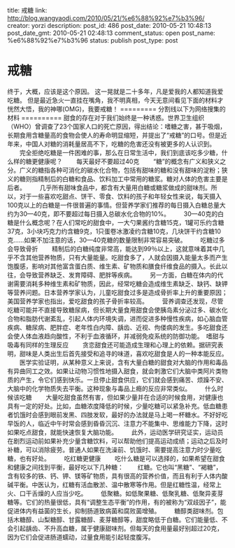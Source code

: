 title: 戒糖
link: http://blog.wangyaodi.com/2010/05/21/%e6%88%92%e7%b3%96/
creator: yorzi
description: 
post_id: 486
post_date: 2010-05-21 10:48:13
post_date_gmt: 2010-05-21 02:48:13
comment_status: open
post_name: %e6%88%92%e7%b3%96
status: publish
post_type: post

# 戒糖

终于，大概，应该是这个原因。 这一晃就是二十多年，凡是爱我的人都知道我爱吃糖。 但是最近急火一直挂在嘴角，我不明真相，今天无意间看见下面的材料才恍然大悟，我的神哪(OMG)，我要戒糖！ ========= 分割线以下为网络搜集的材料 ========== 甜食的存在对于我们始终是一种诱惑。世界卫生组织（WHO）曾调查了23个国家人口的死亡原因，得出结论：嗜糖之害，甚于吸烟，长期食用含糖量高的食物会使人的寿命明显缩短，并提出了“戒糖”的口号。但是近年来，中国人对糖的消耗量居高不下，吃糖的危害还没有被更多的人认识到。 　　完全拒绝吃糖是一件困难的事，那么在日常生活中，我们到底该吃多少糖，什么样的糖更健康呢？ 　　每天最好不要超过40克 　　“糖”的概念有广义和狭义之分。广义的糖指各种可消化的碳水化合物，包括有甜味的糖和没有甜味的淀粉；狭义的糖则指精制后的白糖和食品、饮料加工中常用的糖浆。糖对人体的危害主要是后者。 　　几乎所有甜味食品中，都含有大量用白糖或糖浆做成的甜味剂。所以，对于一些喜欢吃甜点、饼干、零食、饮料的孩子和年轻女性来说，每天摄入100克以上的白糖是一件很普遍的事情。但营养学家们推荐的每日摄入白糖总量大约为30—40克，即不要超过每日摄入总碳水化合物的10%。 　　30—40克的白糖是什么概念呢？在人们常吃的甜食中，一大勺果酱约含糖15克，1罐可乐约含糖37克，3小块巧克力约含糖9克，1只蛋卷冰激凌约含糖10克，几块饼干约含糖10克……如果不加注意的话，30—40克糖的数量限制非常容易突破。 　　吃糖过多会导致骨折 　　精制后的白糖纯度非常高，能达到99％以上，这就意味着其中几乎不含其他营养物质，只有大量能量。吃甜食多了，人就会因摄入能量太多而产生饱腹感，影响对其他富含蛋白质、维生素、矿物质和膳食纤维食品的摄入。长此以往，会导致营养缺乏、发育障碍、肥胖等疾病。 　　另一方面，白糖在体内的代谢需要消耗多种维生素和矿物质，因此，经常吃糖会造成维生素缺乏、缺钙、缺钾等营养问题。日本营养学家认为，儿童吃甜食过多是造成骨折率上升的重要原因；美国营养学家也指出，爱吃甜食的孩子骨折率较高。 　　营养调查还发现，尽管吃糖可能并不直接导致糖尿病，但长期大量食用甜食会使胰岛素分泌过多、碳水化合物和脂肪代谢紊乱，引起人体内环境失调，进而促进多种慢性疾病，如心脑血管疾病、糖尿病、肥胖症、老年性白内障、龋齿、近视、佝偻病的发生。多吃甜食还会使人体血液趋向酸性，不利于血液循环，并减弱免疫系统的防御功能。　嗜甜与吸毒有同样的生理反应 　　贪恋甜食还可能造成生理和心理上的依赖。据研究表明，甜味是人类出生后首先接受和追寻的味道，喜欢吃甜食是人的一种本能反应。 　　医学实验证明，从某种意义上来说，含有大量白糖的甜食对大脑的作用和毒品有异曲同工之效。如果让动物习惯性地摄入甜食，就会刺激它们大脑中类阿片类物质的产生，令它们感到快乐。一旦停止甜食供应，它们就会感到痛苦、烦躁不安、大脑中的化学物质失去平衡。这种现象与毒品上瘾的反应非常类似。 　　什么时候该吃糖 　　大量吃甜食虽然有害，但如果少量并在合适的时候食用，对健康也具有一定的好处。比如，血糖浓度降低的时候，少量吃糖可以紧急补充。低血糖患者饥饿时会感到眼前发黑、四肢发软，最好的办法就是马上喝一杯糖水。不好好吃早饭的人，临近中午时常会感到昏昏沉沉、注意力不能集中、思维能力下降，这时如果吃点甜食，就能快速恢复大脑功能。 　　此外，运动医学研究证实，运动员在剧烈运动前如果补充少量含糖饮料，可以帮助他们提高运动成绩；运动之后及时补糖，可以消除疲劳。普通人如果在洗澡前、饥饿时、需要提高注意力时少量吃糖，也有好处。 　　吃红糖更健康 　　吃什么糖是可以选择的，如果希望在甜食和健康之间找到平衡，最好吃以下几种糖： 　　红糖。它也叫“黑糖”、“褐糖”，含有较多的铁、钙、钾、镁等矿物质，具有很高的营养价值，而且有利于人体内酸碱平衡。中医认为，红糖有活血散淤、温中散寒等作用。但是红糖性温，经常上火、口干舌燥的人应当少吃。 　　低聚糖。如低聚果糖、低聚乳糖、低聚异麦芽糖等。它们的热量很低，具有“调整生态平衡”的作用，有的被称为“双歧因子”，能促进体内有益菌的生长，抑制肠道致病菌和腐败菌增殖。 　　糖醇类甜味剂。包括木糖醇、山梨糖醇、甘露糖醇、麦芽糖醇等，甜度略低于白糖。它们能量低、不会引起龋齿、不升高血糖，属于健康甜味剂。但每天的食用量最好别超过20克，因为它们会促进肠道蠕动，过量食用能引起轻度腹泻。